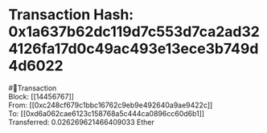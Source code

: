 
Transaction Hash: 0x1a637b62dc119d7c553d7ca2ad324126fa17d0c49ac493e13ece3b749d4d6022
====================================================================================
  
#💸Transaction  
Block: [[14456767]]  
From: [[0xc248cf679c1bbc16762c9eb9e492640a9ae9422c]]  
To: [[0xd6a062cae6123c158768a5c444ca0896cc60d6b1]]  
Transferred: 0.026269621466409033 Ether